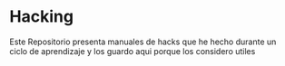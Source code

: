 #   Hacking
Este Repositorio presenta manuales de hacks que he hecho durante un ciclo de aprendizaje y los guardo aqui porque los considero utiles
